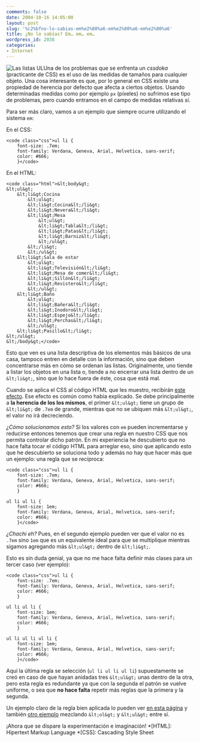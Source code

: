 ```yaml
---
comments: false
date: 2004-10-16 14:05:00
layout: post
slug: '%c2%bfno-lo-sabias-em%e2%80%a6-em%e2%80%a6-em%e2%80%a6'
title: ¿No lo sabías? Em… em… em…
wordpress_id: 2038
categories:
- Internet
---
```


![Las listas UL](http://www.minid.net/images/ul-li-ul-li.png)Una de los problemas que se enfrenta un _cssdoka_ (practicante de CSS) es el uso de las medidas de tamaños para cualquier objeto. Una cosa interesante es que, por lo general en CSS existe una propiedad de herencia por defecto que afecta a ciertos objetos. Usando determinadas medidas como por ejemplo `px` (píxeles) no sufrimos ese tipo de problemas, pero cuando entramos en el campo de medidas relativas _si_.





Para ser más claro, vamos a un ejemplo que siempre ocurre utilizando el sistema `em`:





En el CSS:




    
    <code class="css">ul li {
    	font-size: .7em;
    	font-family: Verdana, Geneva, Arial, Helvetica, sans-serif;
    	color: #666;
    	}</code>





En el HTML:




    
    <code class="html">&lt;body&gt;
    &lt;ul&gt;
    	&lt;li&gt;Cocina
    		&lt;ul&gt;
    		&lt;li&gt;Cocina&lt;/li&gt;
    		&lt;li&gt;Nevera&lt;/li&gt;
    		&lt;li&gt;Mesa
    			&lt;ul&gt;
    			&lt;li&gt;Tabla&lt;/li&gt;
    			&lt;li&gt;Patas&lt;/li&gt;
    			&lt;li&gt;Barniz&lt;/li&gt;
    			&lt;/ul&gt;
    		&lt;/li&gt;
    		&lt;/ul&gt;
    	&lt;li&gt;Sala de estar
    		&lt;ul&gt;
    		&lt;li&gt;Televisión&lt;/li&gt;
    		&lt;li&gt;Mesa de comer&lt;/li&gt;
    		&lt;li&gt;Sillón&lt;/li&gt;
    		&lt;li&gt;Revistero&lt;/li&gt;
    		&lt;/ul&gt;
    	&lt;li&gt;Baño
    		&lt;ul&gt;
    		&lt;li&gt;Bañera&lt;/li&gt;
    		&lt;li&gt;Inodoro&lt;/li&gt;
    		&lt;li&gt;Espejo&lt;/li&gt;
    		&lt;li&gt;Perchas&lt;/li&gt;
    		&lt;/ul&gt;
    	&lt;li&gt;Pasillo&lt;/li&gt;
    &lt;/ul&gt;
    &lt;/body&gt;</code>





Esto que ven es una lista descriptiva de los elementos más básicos de una casa, tampoco entren en detalle con la información, sino que deben concentrarse más en cómo se ordenan las listas. Originalmente, uno tiende a listar los objetos en una lista o, tiende a no encerrar una lista dentro de un `&lt;li&gt;`, sino que lo hace fuera de éste, cosa que está mal.





Cuando se aplica el CSS al código HTML que les muestro, recibirán [este efecto](http://www.minid.net/files/ejemplo1.html). Ese efecto es común como había explicado. Se debe principalmente a **la herencia de los los mismos**, el primer `&lt;ul&gt;` tiene un grupo de `&lt;li&gt;` de `.7em` de grande, mientras que no se ubiquen más `&lt;ul&gt;`, el valor no irá decreciendo.





_¿Cómo solucionamos esto?_ Si los valores con `em` pueden incrementarse y reducirse entonces tenemos que crear una regla en nuestro CSS que nos permita controlar dicho patrón. En mi experiencia he descubierto que no hace falta tocar el código HTML para arreglar eso, sino que aplicando esto que he descubierto se soluciona todo y además no hay que hacer más que un ejemplo: una regla que se recíproca:




    
    <code class="css">ul li {
    	font-size: .7em;
    	font-family: Verdana, Geneva, Arial, Helvetica, sans-serif;
    	color: #666;
    	}
    	
    ul li ul li {
    	font-size: 1em;
    	font-family: Verdana, Geneva, Arial, Helvetica, sans-serif;
    	color: #666;
    	}</code>





_¿Chachi eh?_ Pues, en el segundo ejemplo pueden ver que el valor no es `.7em` sino `1em` que es un equivalente ideal para que se multiplique mientras sigamos agregando más `&lt;ul&gt;` dentro de `&lt;li&gt;`.





Esto es sin duda genial, ya que no me hace falta definir más clases para un tercer caso (ver ejemplo):




    
    <code class="css">ul li {
    	font-size: .7em;
    	font-family: Verdana, Geneva, Arial, Helvetica, sans-serif;
    	color: #666;
    	}
    	
    ul li ul li {
    	font-size: 1em;
    	font-family: Verdana, Geneva, Arial, Helvetica, sans-serif;
    	color: #666;
    	}
    	
    ul li ul li ul li {
    	font-size: 1em;
    	font-family: Verdana, Geneva, Arial, Helvetica, sans-serif;
    	color: #666;
    	}</code>






Aquí la última regla se selección (`ul li ul li ul li`) supuestamente se creó en caso de que hayan anidadas tres `&lt;ul&gt;` unas dentro de la otra, pero esta regla es redundante ya que con la segunda el patrón se vuelve uniforme, o sea que **no hace falta** repetir más reglas que la primera y la segunda.





Un ejemplo claro de la regla bien aplicada lo pueden ver [en esta página](http://www.minid.net/files/ejemplo2.html) y también [otro ejemplo](http://www.minid.net/files/ejemplo3.html) mezclando `&lt;ol&gt;` y `&lt;ul&gt;` entre sí.





¡Ahora que se dispare la experimentación e imaginación!
  *[HTML]: Hipertext Markup Language
  *[CSS]: Cascading Style Sheet
